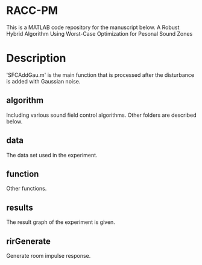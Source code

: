 # RACC-PM
This is a MATLAB code repository for the manuscript below.
A Robust Hybrid Algorithm Using Worst-Case Optimization for Pesonal Sound Zones
# Description
'SFCAddGau.m' is the main function that is processed after the disturbance is added with Gaussian noise.
## algorithm
Including various sound field control algorithms. Other folders are described below.
## data
The data set used in the experiment.
## function
Other functions.
## results
The result graph of the experiment is given.
## rirGenerate
Generate room impulse response.
